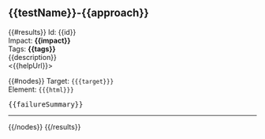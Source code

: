 ## {{testName}}-{{approach}}<br/>

{{#results}}
Id: {{id}}<br/> 
Impact: **{{impact}}**<br/>
Tags: **{{tags}}**<br/>
{{description}}<br/>
<{{helpUrl}}><br/>

{{#nodes}}
Target: `{{{target}}}`<br/>
Element: `{{{html}}}`<br/>

<pre>{{failureSummary}}</pre>
---
{{/nodes}}
{{/results}}
